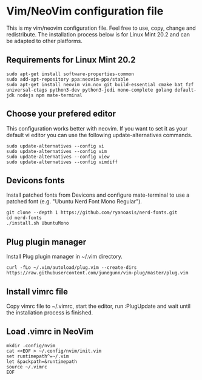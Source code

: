 # Vim/NeoVim configuration file</h1>
This is my vim/neovim configuration file. Feel free to use, copy, change and redistribute. The installation process below is for Linux Mint 20.2 and can be adapted to other platforms.

## Requirements for Linux Mint 20.2

```
sudo apt-get install software-properties-common
sudo add-apt-repository ppa:neovim-ppa/stable
sudo apt-get install neovim vim.nox git build-essential cmake bat fzf universal-ctags python3-dev python3-jedi mono-complete golang default-jdk nodejs npm mate-terminal
```

## Choose your prefered editor
This configuration works better with neovim. If you want to set it as your default vi editor you can use the following update-alternatives commands.
```
sudo update-alternatives --config vi
sudo update-alternatives --config vim
sudo update-alternatives --config view
sudo update-alternatives --config vimdiff
```

## Devicons fonts
Install patched fonts from Devicons and configure mate-terminal to use a patched font (e.g. "Ubuntu Nerd Font Mono Regular").
```
git clone --depth 1 https://github.com/ryanoasis/nerd-fonts.git
cd nerd-fonts
./install.sh UbuntuMono
```

## Plug plugin manager
Install Plug plugin manager in ~/.vim directory.
```
curl -fLo ~/.vim/autoload/plug.vim --create-dirs https://raw.githubusercontent.com/junegunn/vim-plug/master/plug.vim
```

## Install vimrc file
Copy vimrc file to ~/.vimrc, start the editor, run :PlugUpdate and wait until the installation process is finished.

## Load .vimrc in NeoVim
```
mkdir .config/nvim
cat <<EOF > ~/.config/nvim/init.vim
set runtimepath^=~/.vim
let &packpath=&runtimepath
source ~/.vimrc
EOF
```
